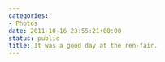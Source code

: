 ```yaml
---
categories:
- Photos
date: 2011-10-16 23:55:21+00:00
status: public
title: It was a good day at the ren-fair.
---
```







